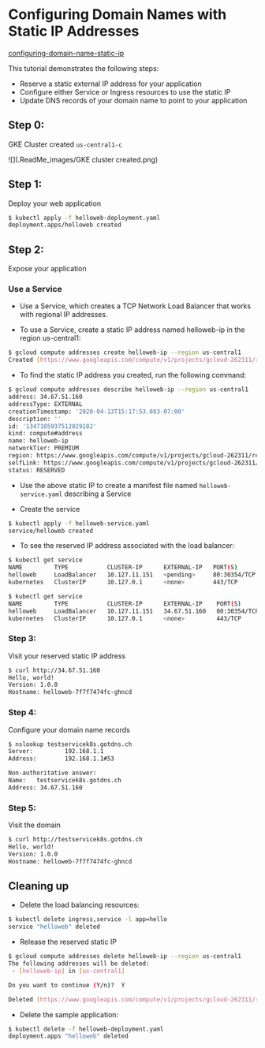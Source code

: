 # Configuring Domain Names with Static IP Addresses

[configuring-domain-name-static-ip](https://cloud.google.com/kubernetes-engine/docs/tutorials/configuring-domain-name-static-ip)

This tutorial demonstrates the following steps:

- Reserve a static external IP address for your application
- Configure either Service or Ingress resources to use the static IP
- Update DNS records of your domain name to point to your application


## Step 0:
GKE Cluster created `us-central1-c	`

![](.ReadMe_images/GKE cluster created.png)

## Step 1: 

Deploy your web application

```bash
$ kubectl apply -f helloweb-deployment.yaml
deployment.apps/helloweb created
```

## Step 2: 

Expose your application

### Use a Service
- Use a Service, which creates a TCP Network Load Balancer that works with regional IP addresses.

- To use a Service, create a static IP address named helloweb-ip in the region us-central1:

```bash
$ gcloud compute addresses create helloweb-ip --region us-central1
Created [https://www.googleapis.com/compute/v1/projects/gcloud-262311/regions/us-central1/addresses/helloweb-ip].
```
  
- To find the static IP address you created, run the following command:
 
```bash
$ gcloud compute addresses describe helloweb-ip --region us-central1
address: 34.67.51.160
addressType: EXTERNAL
creationTimestamp: '2020-04-13T15:17:53.083-07:00'
description: ''
id: '1347105937512029182'
kind: compute#address
name: helloweb-ip
networkTier: PREMIUM
region: https://www.googleapis.com/compute/v1/projects/gcloud-262311/regions/us-central1
selfLink: https://www.googleapis.com/compute/v1/projects/gcloud-262311/regions/us-central1/addresses/helloweb-ip
status: RESERVED
```

- Use the above static IP  to create a manifest file named `helloweb-service.yaml` describing a Service

- Create the service

```bash
$ kubectl apply -f helloweb-service.yaml
service/helloweb created
```

- To see the reserved IP address associated with the load balancer:
  
```bash
$ kubectl get service
NAME         TYPE           CLUSTER-IP      EXTERNAL-IP   PORT(S)        AGE
helloweb     LoadBalancer   10.127.11.151   <pending>     80:30354/TCP   36s
kubernetes   ClusterIP      10.127.0.1      <none>        443/TCP        73m

$ kubectl get service
NAME         TYPE           CLUSTER-IP      EXTERNAL-IP    PORT(S)        AGE
helloweb     LoadBalancer   10.127.11.151   34.67.51.160   80:30354/TCP   99s
kubernetes   ClusterIP      10.127.0.1      <none>         443/TCP        74m
```

### Step 3: 

Visit your reserved static IP address

```bash
$ curl http://34.67.51.160           
Hello, world!
Version: 1.0.0
Hostname: helloweb-7f7f7474fc-ghncd
```

### Step 4:

Configure your domain name records
```bash
$ nslookup testservicek8s.gotdns.ch                       
Server:         192.168.1.1
Address:        192.168.1.1#53

Non-authoritative answer:
Name:   testservicek8s.gotdns.ch
Address: 34.67.51.160
```

### Step 5:
Visit the domain

```bash
$ curl http://testservicek8s.gotdns.ch                       
Hello, world!
Version: 1.0.0
Hostname: helloweb-7f7f7474fc-ghncd
```

## Cleaning up

- Delete the load balancing resources:
  
```bash
$ kubectl delete ingress,service -l app=hello
service "helloweb" deleted
```

- Release the reserved static IP

```bash
$ gcloud compute addresses delete helloweb-ip --region us-central1
The following addresses will be deleted:
 - [helloweb-ip] in [us-central1]

Do you want to continue (Y/n)?  Y

Deleted [https://www.googleapis.com/compute/v1/projects/gcloud-262311/regions/us-central1/addresses/helloweb-ip].
```

- Delete the sample application:
  
```bash
$ kubectl delete -f helloweb-deployment.yaml
deployment.apps "helloweb" deleted
```